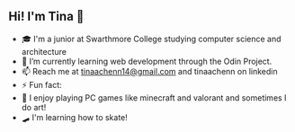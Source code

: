 ## Hi! I'm Tina 🌟

- 🎓 I'm a junior at Swarthmore College studying computer science and architecture
- 🌱 I’m currently learning web development through the Odin Project.
- 📫 Reach me at tinaachenn14@gmail.com and tinaachenn on linkedin
- ⚡ Fun fact: 
- 🎱 I enjoy playing PC games like minecraft and valorant and sometimes I do art!
- 🛹 I'm learning how to skate! 

<!--
### Hi there 👋

Here are some ideas to get you started:

- 🔭 I’m currently working on ...
- 🌱 I’m currently learning ...
- 👯 I’m looking to collaborate on ...
- 🤔 I’m looking for help with ...
- 💬 Ask me about ...
- 📫 How to reach me: ...
- 😄 Pronouns: ...
- ⚡ Fun fact: ...
-->
